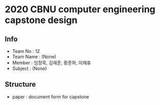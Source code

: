 2020 CBNU computer engineering capstone design
==============================================

Info 
----
* Team No : 12  
* Team Name : (None) 
* Member : 임정묵, 김재준, 황준하, 이재휴
* Subject : (None)

Structure
---------
* paper : document form for capstone
